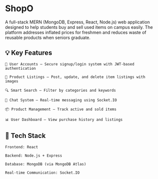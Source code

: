 # ShopO
A full-stack MERN (MongoDB, Express, React, Node.js) web application designed to help students buy and sell used items on campus easily. The platform addresses inflated prices for freshmen and reduces waste of reusable products when seniors graduate.
## 💡 Key Features

    🧾 User Accounts – Secure signup/login system with JWT-based authentication

    🛒 Product Listings – Post, update, and delete item listings with images

    🔍 Smart Search – Filter by categories and keywords

    💬 Chat System – Real-time messaging using Socket.IO

    📦 Product Management – Track active and sold items

    📊 User Dashboard – View purchase history and listings

## 🔧 Tech Stack

    Frontend: React

    Backend: Node.js + Express

    Database: MongoDB (via MongoDB Atlas)

    Real-time Communication: Socket.IO
